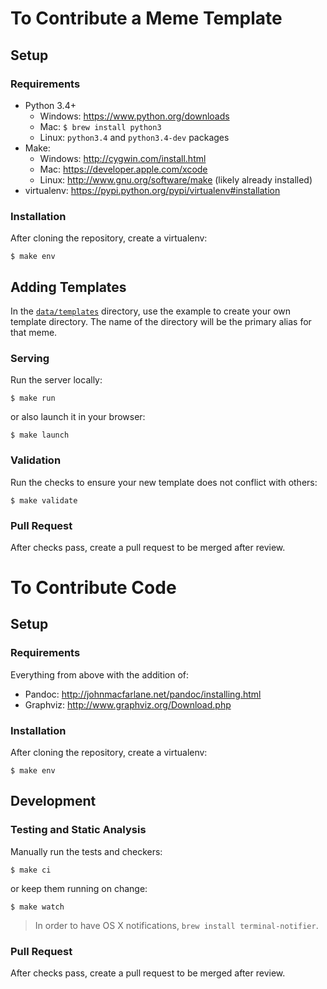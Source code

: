 # To Contribute a Meme Template

## Setup

### Requirements

* Python 3.4+
    * Windows: https://www.python.org/downloads
    * Mac: `$ brew install python3`
    * Linux: `python3.4` and `python3.4-dev` packages
* Make:
    * Windows: http://cygwin.com/install.html
    * Mac: https://developer.apple.com/xcode
    * Linux: http://www.gnu.org/software/make (likely already installed)
* virtualenv: https://pypi.python.org/pypi/virtualenv#installation

### Installation

After cloning the repository, create a virtualenv:

```
$ make env
```

## Adding Templates

In the [`data/templates`](data/templates) directory, use the example to create your own template directory. The name of the directory will be the primary alias for that meme.

### Serving

Run the server locally:

```
$ make run
```

or also launch it in your browser:

```
$ make launch
```

### Validation

Run the checks to ensure your new template does not conflict with others:

```
$ make validate
```

### Pull Request

After checks pass, create a pull request to be merged after review.

# To Contribute Code

## Setup

### Requirements

Everything from above with the addition of:

* Pandoc: http://johnmacfarlane.net/pandoc/installing.html
* Graphviz: http://www.graphviz.org/Download.php

### Installation

After cloning the repository, create a virtualenv:

```
$ make env
```

## Development

### Testing and Static Analysis

Manually run the tests and checkers:

```
$ make ci
```

or keep them running on change:

```
$ make watch
```

> In order to have OS X notifications, `brew install terminal-notifier`.

### Pull Request

After checks pass, create a pull request to be merged after review.
